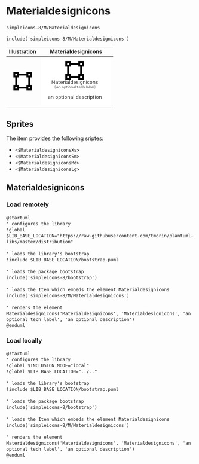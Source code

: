 # Materialdesignicons


```text
simpleicons-8/M/Materialdesignicons
```

```text
include('simpleicons-8/M/Materialdesignicons')
```



| Illustration | Materialdesignicons |
| :---: | :---: |
| ![illustration for Illustration](../../simpleicons-8/M/Materialdesignicons.png) | ![illustration for Materialdesignicons](../../simpleicons-8/M/Materialdesignicons.Local.png) |



## Sprites
The item provides the following sriptes:

- `<$MaterialdesigniconsXs>`
- `<$MaterialdesigniconsSm>`
- `<$MaterialdesigniconsMd>`
- `<$MaterialdesigniconsLg>`





## Materialdesignicons

### Load remotely
```plantuml
@startuml
' configures the library
!global $LIB_BASE_LOCATION="https://raw.githubusercontent.com/tmorin/plantuml-libs/master/distribution"

' loads the library's bootstrap
!include $LIB_BASE_LOCATION/bootstrap.puml

' loads the package bootstrap
include('simpleicons-8/bootstrap')

' loads the Item which embeds the element Materialdesignicons
include('simpleicons-8/M/Materialdesignicons')

' renders the element
Materialdesignicons('Materialdesignicons', 'Materialdesignicons', 'an optional tech label', 'an optional description')
@enduml
```

### Load locally
```plantuml
@startuml
' configures the library
!global $INCLUSION_MODE="local"
!global $LIB_BASE_LOCATION="../.."

' loads the library's bootstrap
!include $LIB_BASE_LOCATION/bootstrap.puml

' loads the package bootstrap
include('simpleicons-8/bootstrap')

' loads the Item which embeds the element Materialdesignicons
include('simpleicons-8/M/Materialdesignicons')

' renders the element
Materialdesignicons('Materialdesignicons', 'Materialdesignicons', 'an optional tech label', 'an optional description')
@enduml
```

